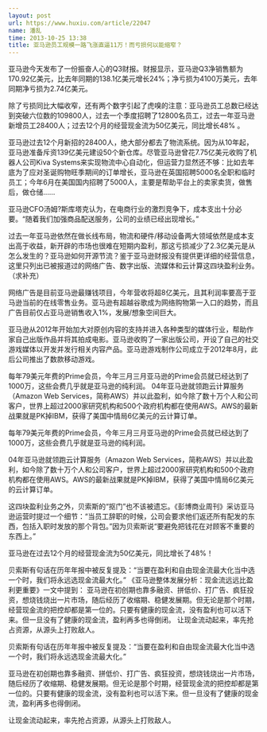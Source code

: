 ```yaml
---
layout: post
url: https://www.huxiu.com/article/22047
name: 潘乱
time: 2013-10-25 13:38
title: 亚马逊员工规模一路飞涨直逼11万！而亏损何以能缩窄？
---
```

亚马逊今天发布了一份振奋人心的Q3财报。财报显示，亚马逊Q3净销售额为170.92亿美元，比去年同期的138.1亿美元增长24%；净亏损为4100万美元，去年同期净亏损为2.74亿美元。

除了亏损同比大幅收窄，还有两个数字引起了虎嗅的注意：亚马逊员工总数已经达到突破六位数的109800人，过去一个季度招聘了12800名员工，过去一年亚马逊新增员工28400人；过去12个月的经营现金流为50亿美元，同比增长48% 。

亚马逊过去12个月新招的28400人，绝大部分都去了物流系统。因为从10年起，亚马逊准备斥资139亿美元建设50个新仓库。尽管亚马逊曾花7.75亿美元收购了机器人公司Kiva Systems来实现物流中心自动化，但运营力显然还不够：比如去年底为了应对圣诞购物旺季期间的订单增长，亚马逊在英国招聘5000名全职和临时员工；今年6月在美国国内招聘了5000人，主要是帮助平台上的卖家卖货，做售后，做仓储……

亚马逊CFO汤姆?斯库塔克认为，在电商行业的激烈竞争下，成本支出十分必要。“随着我们加强商品配送服务，公司的业绩已经出现增长。”

过去一年亚马逊依然在做长线布局，物流和硬件/移动设备两大领域依然是成本支出高于收益，新开辟的市场也很难在短期内盈利，那这亏损减少了2.3亿美元是从怎么发生的？亚马逊如何开源节流？鉴于亚马逊财报没有提供更详细的经营信息，这里只列出已被报道过的网络广告、数字出版、流媒体和云计算这四块盈利业务。（求补充）

网络广告是目前亚马逊最赚钱项目，今年营收将超8亿美元，且其利润率要高于亚马逊当前的在线零售业务。亚马逊有超越谷歌成为网络购物第一入口的趋势，而且广告目前仅占亚马逊销售收入1%，发展/想象空间巨大。

亚马逊从2012年开始加大对原创内容的支持并进入各种类型的媒体行业，帮助作家自己出版作品并将其拍成电影。亚马逊收购了一家出版公司，开设了自己的社交游戏媒体以开发并发行相关内容产品。亚马逊游戏制作公司成立于2012年8月，此后公司推出了数款移动游戏。

每年79美元年费的Prime会员，今年三月三月亚马逊的Prime会员就已经达到了1000万，这些会费几乎就是亚马逊的纯利润。 04年亚马逊就领跑云计算服务（Amazon Web Services，简称AWS）并以此盈利，如今除了数十万个人和公司客户，世界上超过2000家研究机构和500个政府机构都在使用AWS。AWS的最新战果就是PK掉IBM，获得了美国中情局6亿美元的云计算订单。

每年79美元年费的Prime会员，今年三月三月亚马逊的Prime会员就已经达到了1000万，这些会费几乎就是亚马逊的纯利润。

04年亚马逊就领跑云计算服务（Amazon Web Services，简称AWS）并以此盈利，如今除了数十万个人和公司客户，世界上超过2000家研究机构和500个政府机构都在使用AWS。AWS的最新战果就是PK掉IBM，获得了美国中情局6亿美元的云计算订单。

这四块盈利业务之外，贝索斯的“抠门”也不该被遗忘。《彭博商业周刊》采访亚马逊运营时提过一个细节：“当员工辞职的时候，公司会要求他们返还所有配发的东西，包括入职时发放的那个背包。”因为贝索斯说“要避免把钱花在对顾客不重要的东西上。”

亚马逊在过去12个月的经营现金流为50亿美元，同比增长了48%！

贝索斯有句话在历年年报中被反复提及：“当要在盈利和自由现金流最大化当中选一个时，我们将永远选现金流最大化。” 《亚马逊整体发展分析：现金流远远比盈利更重要》一文中提到： 亚马逊在初创期也靠多融资、拼低价、打广告、疯狂投资，想烧钱烧出一片市场，随后经历了收缩期、稳健发展期。但无论是那个时期，经营现金流的把控却都是第一位的。只要有健康的现金流，没有盈利也可以活下来。但一旦没有了健康的现金流，盈利再多也得倒闭。 让现金流动起来，率先抢占资源，从源头上打败敌人。

贝索斯有句话在历年年报中被反复提及：“当要在盈利和自由现金流最大化当中选一个时，我们将永远选现金流最大化。”

亚马逊在初创期也靠多融资、拼低价、打广告、疯狂投资，想烧钱烧出一片市场，随后经历了收缩期、稳健发展期。但无论是那个时期，经营现金流的把控却都是第一位的。只要有健康的现金流，没有盈利也可以活下来。但一旦没有了健康的现金流，盈利再多也得倒闭。

让现金流动起来，率先抢占资源，从源头上打败敌人。

